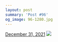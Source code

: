 ```yaml
---
layout: post
summary: 'Post #96'
og_image: 96-1280.jpg
---
```


<p>
  <time>
    <a href="/96">December 31, 2021</a>
  </time>
  <a href="/96">
    <img src="{{ site.assets_url }}/96-640.jpg" srcset="{{ site.assets_url }}/96-320.jpg 320w, {{ site.assets_url }}/96-640.jpg 640w, {{ site.assets_url }}/96-960.jpg 960w, {{ site.assets_url }}/96-1280.jpg 1280w" sizes="(min-width: 700px) 50vw, calc(100vw - 2rem)" />
  </a>
</p>
